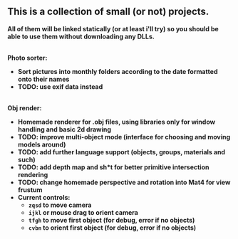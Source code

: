 ## This is a collection of small (or not) projects.
<b>All of them will be linked statically (or at least i'll try) so you should be able to use them without downloading any DLLs.

\
Photo sorter:
- Sort pictures into monthly folders according to the date formatted onto their names
- TODO: use exif data instead

\
Obj render:
- Homemade renderer for .obj files, using libraries only for window handling and basic 2d drawing
- TODO: improve multi-object mode       (interface for choosing and moving models around)
- TODO: add further language support    (objects, groups, materials and such)
- TODO: add depth map and sh*t for better primitive intersection rendering
- TODO: change homemade perspective and rotation into Mat4 for view frustum
- Current controls:
    - ``zqsd`` to move camera
    - ``ijkl`` or mouse drag to orient camera
    - ``tfgh`` to move first object (for debug, error if no objects)
    - ``cvbn`` to orient first object (for debug, error if no objects)
